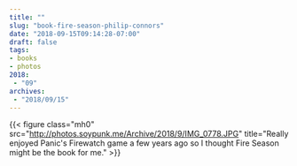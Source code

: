 ```yaml
---
title: ""
slug: "book-fire-season-philip-connors"
date: "2018-09-15T09:14:28-07:00"
draft: false
tags:
- books
- photos
2018:
 - "09"
archives:
 - "2018/09/15"
---
```


{{< figure class="mh0" src="http://photos.soypunk.me/Archive/2018/9/IMG_0778.JPG" title="Really enjoyed Panic's Firewatch game a few years ago so I thought Fire Season might be the book for me." >}}
